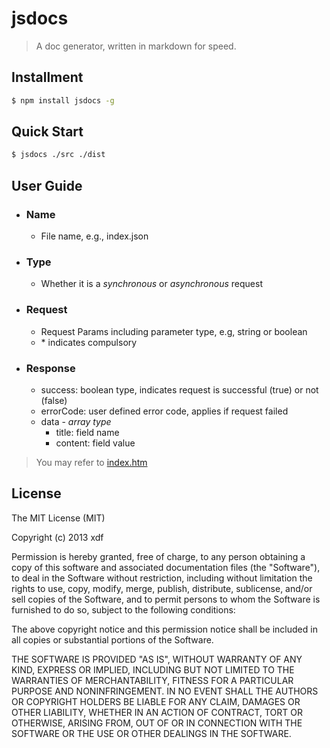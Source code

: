 jsdocs
===

> A doc generator, written in markdown for speed.

## Installment

```bash
$ npm install jsdocs -g
```

## Quick Start

```bash
$ jsdocs ./src ./dist
```

##  User Guide
* ### Name
	* File name, e.g., index.json

* ### Type
	* Whether it is a *synchronous* or *asynchronous* request

* ### Request
	* Request Params including parameter type, e.g, string or boolean
	* \* indicates compulsory

* ### Response
	* success: boolean type, indicates request is successful (true) or not (false)
	* errorCode: user defined error code, applies if request failed
	* data - *array type*
		* title: field name
		* content: field value


> You may refer to [index.htm](https://raw.githubusercontent.com/xudafeng/jsdocs/master/benchmark/src/index.md)

## License

The MIT License (MIT)

Copyright (c) 2013 xdf

Permission is hereby granted, free of charge, to any person obtaining a copy of
this software and associated documentation files (the "Software"), to deal in
the Software without restriction, including without limitation the rights to
use, copy, modify, merge, publish, distribute, sublicense, and/or sell copies of
the Software, and to permit persons to whom the Software is furnished to do so,
subject to the following conditions:

The above copyright notice and this permission notice shall be included in all
copies or substantial portions of the Software.

THE SOFTWARE IS PROVIDED "AS IS", WITHOUT WARRANTY OF ANY KIND, EXPRESS OR
IMPLIED, INCLUDING BUT NOT LIMITED TO THE WARRANTIES OF MERCHANTABILITY, FITNESS
FOR A PARTICULAR PURPOSE AND NONINFRINGEMENT. IN NO EVENT SHALL THE AUTHORS OR
COPYRIGHT HOLDERS BE LIABLE FOR ANY CLAIM, DAMAGES OR OTHER LIABILITY, WHETHER
IN AN ACTION OF CONTRACT, TORT OR OTHERWISE, ARISING FROM, OUT OF OR IN
CONNECTION WITH THE SOFTWARE OR THE USE OR OTHER DEALINGS IN THE SOFTWARE.
